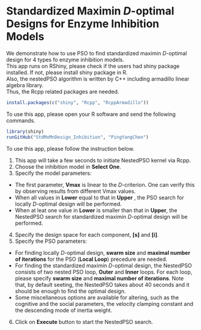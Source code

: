 # Standardized Maximin *D*-optimal Designs for Enzyme Inhibition Models

We demonstrate how to use PSO to find standardized maximin *D*-optimal design for 4 types fo enzyme inhibition models.  
This app runs on RShiny, please check if the users had shiny package installed.  If not, please install shiny package in R.  
Also, the nestedPSO algorithm is written by C++ including armadillo linear algebra library.  
Thus, the Rcpp related packages are needed.
```R
install.packages(c("shiny", "Rcpp", "RcppArmadillo"))
```
To use this app, please open your R software and send the following commands.
```R
library(shiny)
runGitHub("StdMxMnDesign_Inhibition", "PingYangChen")
```
To use this app, please follow the instruction below.

1. This app will take a few seconds to initiate NestedPSO kernel via Rcpp.
2. Choose the inhibition model in **Select One**.
3. Specify the model parameters:
 * The first parameter, **Vmax** is linear to the *D*-criterion. One can verify this by observing results from different Vmax values.
 * When all values in **Lower** equal to that in **Upper** , the PSO search for locally *D*-optimal design will be performed.
 * When at leat one value in **Lower** is smaller than that in **Upper**, the NestedPSO search for standardized maximin *D*-optimal design will be performed.
4. Specify the design space for each component, **[s]** and **[i]**.
5. Specify the PSO parameters:
 * For finding locally *D*-optimal design, **swarm size** and **maximal number of iterations** for the PSO (**Local Loop**) precedure are needed.
 * For finding the standardized maximin *D*-optimal design, the NestedPSO consists of two nested PSO loop, **Outer** and **Inner** loops. For each loop, please specify **swarm size** and **maximal number of iterations**. Note that, by default seeting, the NestedPSO takes about 40 seconds and it should be enough to find the optimal design.
 * Some miscellaneous options are available for altering, such as the cognitive and the social parameters, the velocity clamping constant and the descending mode of inertia weight.
6. Click on **Execute** button to start the NestedPSO search.

